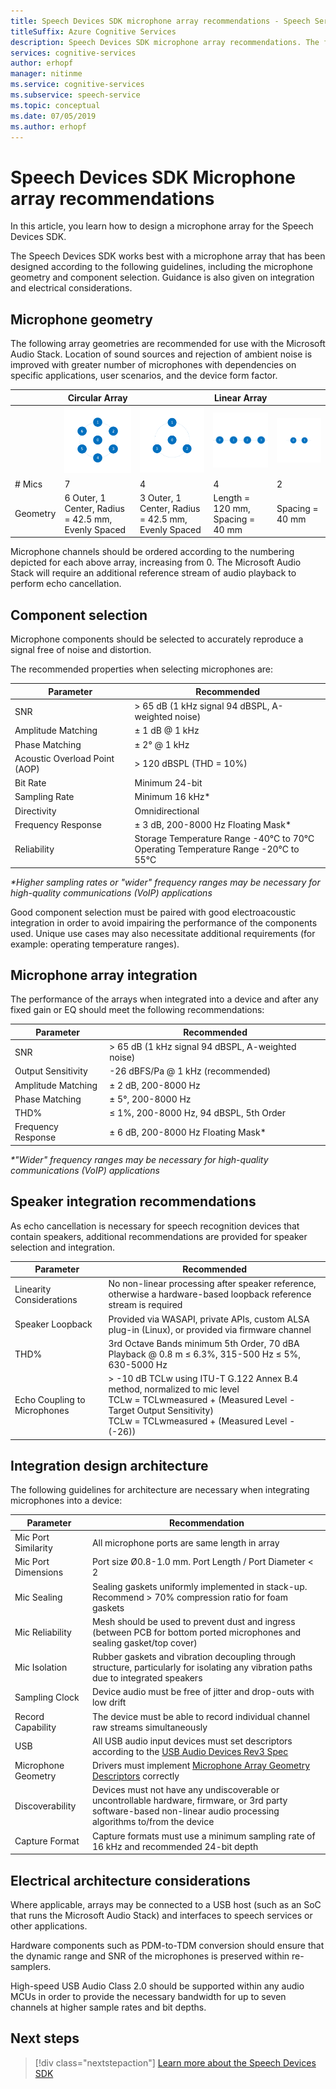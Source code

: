 ```yaml
---
title: Speech Devices SDK microphone array recommendations - Speech Services
titleSuffix: Azure Cognitive Services
description: Speech Devices SDK microphone array recommendations. The following array geometries are recommended for use with the Microsoft Audio Stack. Location of sound sources and rejection of ambient noise is improved with greater number of microphones with dependencies on specific applications, user scenarios, and the device form factor.
services: cognitive-services
author: erhopf
manager: nitinme
ms.service: cognitive-services
ms.subservice: speech-service
ms.topic: conceptual
ms.date: 07/05/2019
ms.author: erhopf
---
```

# Speech Devices SDK Microphone array recommendations

In this article, you learn how to design a microphone array for the Speech Devices SDK.

The Speech Devices SDK works best with a microphone array that has been designed according to the following guidelines, including the microphone geometry and component selection. Guidance is also given on integration and electrical considerations.

## Microphone geometry

The following array geometries are recommended for use with the
Microsoft Audio Stack. Location of sound sources and rejection of
ambient noise is improved with greater number of microphones
with dependencies on specific applications, user scenarios, and the
device form factor.

|          | Circular Array    |       |  Linear Array              |                |
|----------|-------------------|-------------------|----------------|----------------|
|          |<img src="media/speech-devices-sdk/7-mic-c.png" alt="7 mic circular array" width="150"/>|<img src="media/speech-devices-sdk/4-mic-c.png" alt="4 mic circular array" width="150"/>|<img src="media/speech-devices-sdk/4-mic-l.png" alt="4 mic linear array" width="150"/>|<img src="media/speech-devices-sdk/2-mic-l.png" alt="2 mic linear array" width="150"/>|
| \# Mics  | 7                 | 4                 | 4              | 2              |
| Geometry | 6 Outer, 1 Center, Radius = 42.5 mm, Evenly Spaced| 3 Outer, 1 Center, Radius = 42.5 mm, Evenly Spaced | Length = 120 mm, Spacing = 40 mm | Spacing = 40 mm |

Microphone channels should be ordered according to the numbering depicted for each above array, increasing from 0.  The Microsoft Audio Stack will require an additional reference stream of audio playback to perform echo cancellation.

## Component selection

Microphone components should be selected to accurately reproduce a signal free of noise and distortion.

The recommended properties when selecting microphones are:

| Parameter                         | Recommended                       |
|-----------------------------------|-----------------------------------|
| SNR                               | \> 65 dB (1 kHz signal 94 dBSPL, A-weighted noise)   |
| Amplitude Matching                | ± 1 dB @ 1 kHz                     |
| Phase Matching                    | ± 2° @ 1 kHz                       |
| Acoustic Overload Point (AOP)     | \> 120 dBSPL (THD = 10%)          |
| Bit Rate                          | Minimum 24-bit                    |
| Sampling Rate                     | Minimum 16 kHz\*                   |
| Directivity                       | Omnidirectional                   |
| Frequency Response                | ± 3 dB, 200-8000 Hz Floating Mask\*|
| Reliability                       | Storage Temperature Range -40°C  to 70°C<br />Operating Temperature Range -20°C to 55°C  |

*\*Higher sampling rates or "wider" frequency ranges may be necessary
for high-quality communications (VoIP) applications*

Good component selection must be paired with good
electroacoustic integration in order to avoid impairing the performance
of the components used. Unique use cases may also necessitate additional
requirements (for example: operating temperature ranges).

## Microphone array integration

The performance of the arrays when integrated into a device and after
any fixed gain or EQ should meet the following recommendations:

|  Parameter        |    Recommended |
|--------------------|----------------------------------------------------|
|  SNR                 | \> 65 dB (1 kHz signal 94 dBSPL, A-weighted noise) |
|  Output Sensitivity  | -26 dBFS/Pa @ 1 kHz (recommended) |
|  Amplitude Matching  | ± 2 dB, 200-8000 Hz |
|  Phase Matching      | ± 5°, 200-8000 Hz |
| THD%                 | ≤ 1%, 200-8000 Hz, 94 dBSPL, 5th Order |
|  Frequency Response  | ± 6 dB, 200-8000 Hz Floating Mask\* |

*\*"Wider" frequency ranges may be necessary for high-quality
communications (VoIP) applications*

## Speaker integration recommendations

As echo cancellation is necessary for speech recognition devices that
contain speakers, additional recommendations are provided for speaker
selection and integration.

| Parameter                         | Recommended                       |
|-----------------------------------|-----------------------------------|
| Linearity Considerations          | No non-linear processing after speaker reference, otherwise a hardware-based loopback reference stream is required  |
| Speaker Loopback                  | Provided via WASAPI, private APIs, custom ALSA plug-in (Linux), or provided via firmware channel      |
| THD%                              | 3rd Octave Bands minimum 5th Order, 70 dBA Playback @ 0.8 m  ≤ 6.3%, 315-500 Hz ≤ 5%, 630-5000 Hz                 |
| Echo Coupling to Microphones      | \> -10 dB TCLw using ITU-T G.122 Annex B.4 method, normalized to mic level<br />TCLw = TCLwmeasured \+ (Measured Level - Target Output Sensitivity)<br />TCLw = TCLwmeasured \+ (Measured Level - (-26)) |

## Integration design architecture

The following guidelines for architecture are necessary when integrating
microphones into a device:

| Parameter                         | Recommendation                    |
|-----------------------------------|-----------------------------------|
| Mic Port Similarity               | All microphone ports are same length in array    |
| Mic Port Dimensions               | Port size Ø0.8-1.0 mm. Port Length / Port Diameter \< 2              |
| Mic Sealing                       | Sealing gaskets uniformly implemented in stack-up. Recommend \> 70% compression ratio for foam gaskets     |
| Mic Reliability                   | Mesh should be used to prevent dust and ingress (between PCB for bottom ported microphones and sealing gasket/top cover)  |
| Mic Isolation                     | Rubber gaskets and vibration decoupling through structure, particularly for isolating any vibration paths due to integrated speakers      |
| Sampling Clock                    | Device audio must be free of jitter and drop-outs with low drift    |
| Record Capability                 | The device must be able to record individual channel raw streams simultaneously |
| USB                               | All USB audio input devices must set descriptors according to the [USB Audio Devices Rev3 Spec](https://www.usb.org/document-library/usb-audio-devices-rev-30-and-adopters-agreement) |
| Microphone Geometry               | Drivers must implement [Microphone Array Geometry Descriptors](https://docs.microsoft.com/windows-hardware/drivers/audio/ksproperty-audio-mic-array-geometry) correctly  |
| Discoverability                   | Devices must not have any undiscoverable or uncontrollable hardware, firmware, or 3rd party software-based non-linear audio processing algorithms to/from the device|
| Capture Format                    | Capture formats must use a minimum sampling rate of 16 kHz  and recommended 24-bit depth      |

## Electrical architecture considerations

Where applicable, arrays may be connected to a USB host (such as an SoC that
runs the Microsoft Audio Stack) and interfaces to speech services or
other applications.

Hardware components such as PDM-to-TDM conversion should ensure that the
dynamic range and SNR of the microphones is preserved within
re-samplers.

High-speed USB Audio Class 2.0 should be supported within any audio MCUs
in order to provide the necessary bandwidth for up to seven channels at
higher sample rates and bit depths.

## Next steps

> [!div class="nextstepaction"]
> [Learn more about the Speech Devices SDK](speech-devices-sdk.md)
